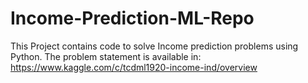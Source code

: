 # Income-Prediction-ML-Repo
This Project contains code to solve Income prediction problems using Python. The problem statement is available in: https://www.kaggle.com/c/tcdml1920-income-ind/overview
